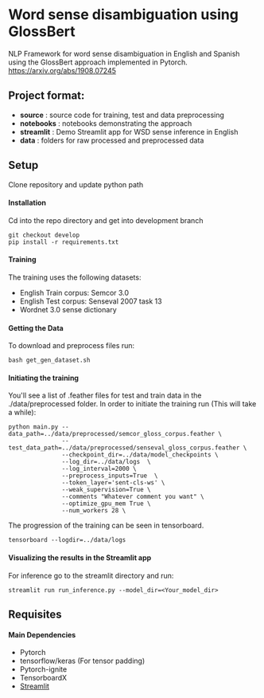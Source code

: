 
# Word sense disambiguation using GlossBert
NLP Framework for word sense disambiguation in English and Spanish using the GlossBert approach implemented in Pytorch.
https://arxiv.org/abs/1908.07245

## Project format:
- **source** : source code for training, test and data preprocessing
- **notebooks** : notebooks demonstrating the approach
- **streamlit** : Demo Streamlit app for WSD sense inference in English
- **data** : folders for raw processed and preprocessed data
 <!---
- **tests** : Put all source code for testing in an easy to find location
-  **configs** : Enable modification of all preset variables within single directory (consisting of one or many config files for separate tasks)
- **data** : Include example a small amount of data in the Github repository so tests can be run to validate installation
- **build** : Include scripts that automate building of a standalone environment
- **static** : Any images or content to include in the README or web framework if part of the pipeline -->

## Setup
Clone repository and update python path

#### Installation
Cd into the repo directory and get into development branch
```
git checkout develop
pip install -r requirements.txt
```
#### Training

The training uses the following datasets:
- English Train corpus: Semcor 3.0 
- English Test corpus: Senseval 2007 task 13
- Wordnet 3.0 sense dictionary

#### Getting the Data
To download and preprocess files run:
```
bash get_gen_dataset.sh
```  

#### Initiating the training

You'll see a list of .feather files for test and train data in the ./data/preprocessed folder. 
In order to initiate the training run (This will take a while):
```
python main.py --data_path=../data/preprocessed/semcor_gloss_corpus.feather \
               --test_data_path=../data/preprocessed/senseval_gloss_corpus.feather \
               --checkpoint_dir=../data/model_checkpoints \
               --log_dir=../data/logs  \
               --log_interval=2000 \
               --preprocess_inputs=True  \
               --token_layer='sent-cls-ws' \
               --weak_supervision=True \
               --comments "Whatever comment you want" \
               --optimize_gpu_mem True \
               --num_workers 28 \
```

The progression of the training can be seen in tensorboard.

```
tensorboard --logdir=../data/logs 
```




#### Visualizing the results in the Streamlit app

For inference go to the streamlit directory and run:

```
streamlit run run_inference.py --model_dir=<Your_model_dir>
```




## Requisites

#### Main Dependencies

- Pytorch
- tensorflow/keras (For tensor padding) 
- Pytorch-ignite
- TensorboardX
- [Streamlit](streamlit.io)


<!--
#### Installation
To install the package above, pleae run:
```shell
pip install -r requiremnts
```

## Build Environment
- Include instructions of how to launch scripts in the build subfolder
- Build scripts can include shell scripts or python setup.py files
- The purpose of these scripts is to build a standalone environment, for running the code in this repository
- The environment can be for local use, or for use in a cloud environment
- If using for a cloud environment, commands could include CLI tools from a cloud provider (i.e. gsutil from Google Cloud Platform)
```
# Example

# Step 1
# Step 2
```

## Configs
- We recommond using either .yaml or .txt for your config files, not .json
- **DO NOT STORE CREDENTIALS IN THE CONFIG DIRECTORY!!**
- If credentials are needed, use environment variables or HashiCorp's [Vault](https://www.vaultproject.io/)


## Test
- Include instructions for how to run all tests after the software is installed
```
# Example

# Step 1
# Step 2
```

## Run Inference
- Include instructions on how to run inference
- i.e. image classification on a single image for a CNN deep learning project
```
# Example

# Step 1
# Step 2
```

## Build Model
- Include instructions of how to build the model
- This can be done either locally or on the cloud
```
# Example

# Step 1
# Step 2
```

## Serve Model
- Include instructions of how to set up a REST or RPC endpoint
- This is for running remote inference via a custom model
```
# Example

# Step 1
# Step 2
```

## Analysis
- Include some form of EDA (exploratory data analysis)
- And/or include benchmarking of the model and results
```
# Example

# Step 1
# Step 2
```

-->
